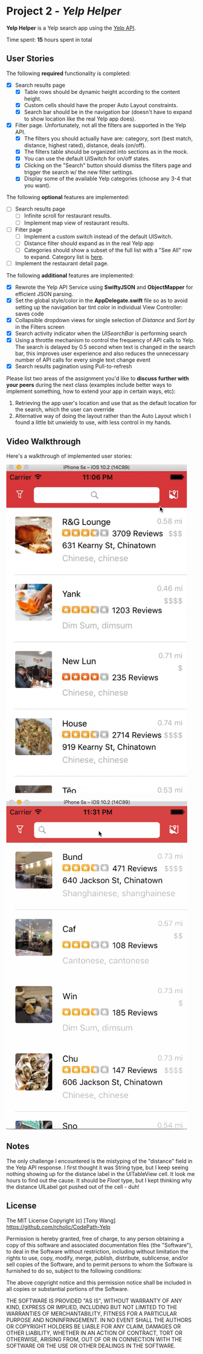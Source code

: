 # Project 2 - *Yelp Helper*

**Yelp Helper** is a Yelp search app using the [Yelp API](http://www.yelp.com/developers/documentation/v2/search_api).

Time spent: **15** hours spent in total

## User Stories

The following **required** functionality is completed:

- [x] Search results page
   - [x] Table rows should be dynamic height according to the content height.
   - [x] Custom cells should have the proper Auto Layout constraints.
   - [x] Search bar should be in the navigation bar (doesn't have to expand to show location like the real Yelp app does).
- [x] Filter page. Unfortunately, not all the filters are supported in the Yelp API.
   - [x] The filters you should actually have are: category, sort (best match, distance, highest rated), distance, deals (on/off).
   - [x] The filters table should be organized into sections as in the mock.
   - [x] You can use the default UISwitch for on/off states.
   - [x] Clicking on the "Search" button should dismiss the filters page and trigger the search w/ the new filter settings.
   - [x] Display some of the available Yelp categories (choose any 3-4 that you want).

The following **optional** features are implemented:

- [ ] Search results page
   - [ ] Infinite scroll for restaurant results.
   - [ ] Implement map view of restaurant results.
- [ ] Filter page
   - [ ] Implement a custom switch instead of the default UISwitch.
   - [ ] Distance filter should expand as in the real Yelp app
   - [ ] Categories should show a subset of the full list with a "See All" row to expand. Category list is [here](http://www.yelp.com/developers/documentation/category_list).
- [ ] Implement the restaurant detail page.

The following **additional** features are implemented:

- [x] Rewrote the Yelp API Service using **SwiftyJSON** and **ObjectMapper** for efficient JSON parsing.
- [x] Set the global style/color in the **AppDelegate.swift** file so as to avoid setting up the navigation bar tint color in individual View Controller: saves code
- [x] Collapsible dropdown views for single selection of *Distance* and *Sort by* in the Filters screen
- [x] Search activity indicator when the *UISearchBar* is performing search
- [x] Using a throttle mechanism to control the frequency of API calls to Yelp. The search is delayed by 0.5 second when text is changed in the search bar, this improves user experience and also reduces the unnecessary number of API calls for every single text change event
- [x] Search results pagination using Pull-to-refresh

Please list two areas of the assignment you'd like to **discuss further with your peers** during the next class (examples include better ways to implement something, how to extend your app in certain ways, etc):

1. Retrieving the app user's location and use that as the default location for the search, which the user can override
2. Alternative way of doing the layout rather than the Auto Layout which I found a little bit unwieldy to use, with less control in my hands.

## Video Walkthrough

Here's a walkthrough of implemented user stories:

![](./screencast/screen1.gif)

![](./screencast/screen2.gif)


## Notes

The only challenge I encountered is the mistyping of the "distance" field in the Yelp API response. I first thought it was String type, but I keep seeing nothing showing up for the distance label in the UITableView cell. It look me hours to find out the cause. It should be *Float* type, but I kept thinking why the distance UILabel got pushed out of the cell - duh!

## License

The MIT License
Copyright (c) [Tony Wang] https://github.com/rcholic/CodePath-Yelp

Permission is hereby granted, free of charge, to any person obtaining a copy
of this software and associated documentation files (the "Software"), to deal
in the Software without restriction, including without limitation the rights
to use, copy, modify, merge, publish, distribute, sublicense, and/or sell
copies of the Software, and to permit persons to whom the Software is
furnished to do so, subject to the following conditions:

The above copyright notice and this permission notice shall be included in
all copies or substantial portions of the Software.

THE SOFTWARE IS PROVIDED "AS IS", WITHOUT WARRANTY OF ANY KIND, EXPRESS OR
IMPLIED, INCLUDING BUT NOT LIMITED TO THE WARRANTIES OF MERCHANTABILITY,
FITNESS FOR A PARTICULAR PURPOSE AND NONINFRINGEMENT. IN NO EVENT SHALL THE
AUTHORS OR COPYRIGHT HOLDERS BE LIABLE FOR ANY CLAIM, DAMAGES OR OTHER
LIABILITY, WHETHER IN AN ACTION OF CONTRACT, TORT OR OTHERWISE, ARISING FROM,
OUT OF OR IN CONNECTION WITH THE SOFTWARE OR THE USE OR OTHER DEALINGS IN
THE SOFTWARE.
